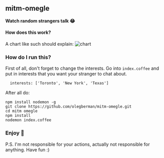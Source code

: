 ## mitm-omegle

**Watch random strangers talk 😂**

#### How does this work?

A chart like such should explain:
![chart](https://cloud.githubusercontent.com/assets/6267340/9078160/f591dd3a-3b07-11e5-88c7-aef8967e04fb.png)

### How do I run this?

First of all, don't forget to change the interests. Go into `index.coffee` and put in interests that you want your stranger to chat about.
```
  interests: ['Toronto', 'New York', 'Texas']
```

After all do:
```
npm install nodemon -g
git clone https://github.com/olegberman/mitm-omegle.git
cd mitm omegle
npm install
nodemon index.coffee
```

### Enjoy 👀
P.S. I'm not responsible for your actions, actually not responsible for anything. Have fun :)
